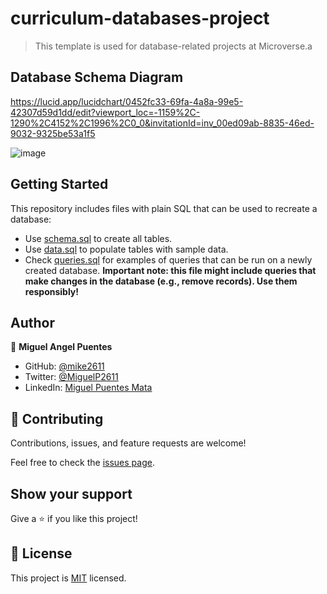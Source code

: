 # curriculum-databases-project


> This template is used for database-related projects at Microverse.a

## Database Schema Diagram

https://lucid.app/lucidchart/0452fc33-69fa-4a8a-99e5-42307d59d1dd/edit?viewport_loc=-1159%2C-1290%2C4152%2C1996%2C0_0&invitationId=inv_00ed09ab-8835-46ed-9032-9325be53a1f5

![image](https://user-images.githubusercontent.com/28109626/145079788-d7d0febe-0350-4976-8fad-e0524e7a02ca.png)

## Getting Started

This repository includes files with plain SQL that can be used to recreate a database:

- Use [schema.sql](./schema.sql) to create all tables.
- Use [data.sql](./data.sql) to populate tables with sample data.
- Check [queries.sql](./queries.sql) for examples of queries that can be run on a newly created database. **Important note: this file might include queries that make changes in the database (e.g., remove records). Use them responsibly!**


## Author

👤 **Miguel Angel Puentes**
- GitHub: [@mike2611](https://github.com/mike2611)
- Twitter: [@MiguelP2611](https://twitter.com/MiguelP2611)
- LinkedIn: [Miguel Puentes Mata](https://linkedin.com/in/miguel-puentes-mata-90a562139/)


## 🤝 Contributing

Contributions, issues, and feature requests are welcome!

Feel free to check the [issues page](../../issues/).

## Show your support

Give a ⭐️ if you like this project!

## 📝 License

This project is [MIT](./MIT.md) licensed.
